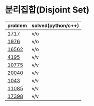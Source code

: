# 분리집합(Disjoint Set)

|problem|solved(python/c++)|
|---|---|
|[1717](https://www.acmicpc.net/problem/1717)|v/o|
|[1976](https://www.acmicpc.net/problem/1976)|v/o|
|[16562](https://www.acmicpc.net/problem/16562)|v/o|
|[4195](https://www.acmicpc.net/problem/4195)|v/v|
|[10775](https://www.acmicpc.net/problem/10775)|v/v|
|[20040](https://www.acmicpc.net/problem/20040)|v/v|
|[1043](https://www.acmicpc.net/problem/1043)|v/v|
|[11085](https://www.acmicpc.net/problem/11085)|v/v|
|[17398](https://www.acmicpc.net/problem/17398)|v/v|
